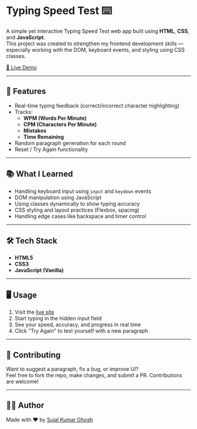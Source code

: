 # Typing Speed Test ⌨️

A simple yet interactive Typing Speed Test web app built using **HTML**, **CSS**, and **JavaScript**.  
This project was created to strengthen my frontend development skills — especially working with the DOM, keyboard events, and styling using CSS classes.

[🔗 Live Demo](https://sujalkrg.github.io/typing-speed-test/)

---

## 🚀 Features

- Real-time typing feedback (correct/incorrect character highlighting)
- Tracks:
  - **WPM (Words Per Minute)**
  - **CPM (Characters Per Minute)**
  - **Mistakes**
  - **Time Remaining**
- Random paragraph generation for each round
- Reset / Try Again functionality

---

## 📚 What I Learned

- Handling keyboard input using `input` and `keydown` events
- DOM manipulation using JavaScript
- Using classes dynamically to show typing accuracy
- CSS styling and layout practices (Flexbox, spacing)
- Handling edge cases like backspace and timer control

---

## 🛠️ Tech Stack

- **HTML5**
- **CSS3**
- **JavaScript (Vanilla)**

---

## 🖥️ Usage

1. Visit the [live site](https://sujalkrg.github.io/typing-speed-test/)
2. Start typing in the hidden input field
3. See your speed, accuracy, and progress in real time
4. Click "Try Again" to test yourself with a new paragraph

---

## 🤝 Contributing

Want to suggest a paragraph, fix a bug, or improve UI?  
Feel free to fork the repo, make changes, and submit a PR. Contributions are welcome!

---

## 🙋‍♂️ Author

Made with ❤️ by [Sujal Kumar Ghosh](https://github.com/sujalkrg)

